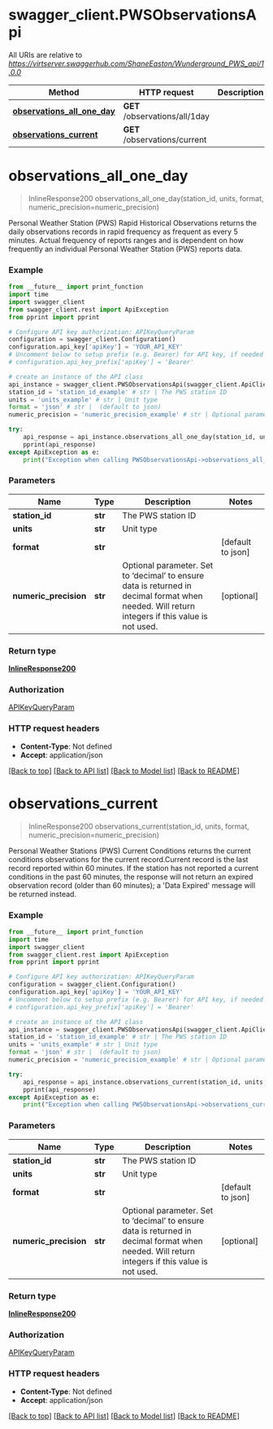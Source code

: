 # swagger_client.PWSObservationsApi

All URIs are relative to *https://virtserver.swaggerhub.com/ShaneEaston/Wunderground_PWS_api/1.0.0*

Method | HTTP request | Description
------------- | ------------- | -------------
[**observations_all_one_day**](PWSObservationsApi.md#observations_all_one_day) | **GET** /observations/all/1day | 
[**observations_current**](PWSObservationsApi.md#observations_current) | **GET** /observations/current | 


# **observations_all_one_day**
> InlineResponse200 observations_all_one_day(station_id, units, format, numeric_precision=numeric_precision)



Personal Weather Station (PWS) Rapid Historical Observations returns the daily observations records in rapid frequency as frequent as every 5 minutes. Actual frequency of reports ranges and is dependent on how frequently an individual Personal Weather Station (PWS) reports data.

### Example
```python
from __future__ import print_function
import time
import swagger_client
from swagger_client.rest import ApiException
from pprint import pprint

# Configure API key authorization: APIKeyQueryParam
configuration = swagger_client.Configuration()
configuration.api_key['apiKey'] = 'YOUR_API_KEY'
# Uncomment below to setup prefix (e.g. Bearer) for API key, if needed
# configuration.api_key_prefix['apiKey'] = 'Bearer'

# create an instance of the API class
api_instance = swagger_client.PWSObservationsApi(swagger_client.ApiClient(configuration))
station_id = 'station_id_example' # str | The PWS station ID
units = 'units_example' # str | Unit type
format = 'json' # str |  (default to json)
numeric_precision = 'numeric_precision_example' # str | Optional parameter.  Set to ‘decimal’ to ensure data is returned in decimal format when needed. Will return integers if this value is not used. (optional)

try:
    api_response = api_instance.observations_all_one_day(station_id, units, format, numeric_precision=numeric_precision)
    pprint(api_response)
except ApiException as e:
    print("Exception when calling PWSObservationsApi->observations_all_one_day: %s\n" % e)
```

### Parameters

Name | Type | Description  | Notes
------------- | ------------- | ------------- | -------------
 **station_id** | **str**| The PWS station ID | 
 **units** | **str**| Unit type | 
 **format** | **str**|  | [default to json]
 **numeric_precision** | **str**| Optional parameter.  Set to ‘decimal’ to ensure data is returned in decimal format when needed. Will return integers if this value is not used. | [optional] 

### Return type

[**InlineResponse200**](InlineResponse200.md)

### Authorization

[APIKeyQueryParam](../README.md#APIKeyQueryParam)

### HTTP request headers

 - **Content-Type**: Not defined
 - **Accept**: application/json

[[Back to top]](#) [[Back to API list]](../README.md#documentation-for-api-endpoints) [[Back to Model list]](../README.md#documentation-for-models) [[Back to README]](../README.md)

# **observations_current**
> InlineResponse200 observations_current(station_id, units, format, numeric_precision=numeric_precision)



Personal Weather Stations (PWS) Current Conditions returns the current conditions observations for the current record.Current record is the last record reported within 60 minutes. If the station has not reported a current conditions in the past 60 minutes, the response will not return an expired observation record (older than 60 minutes); a 'Data Expired' message will be returned instead.

### Example
```python
from __future__ import print_function
import time
import swagger_client
from swagger_client.rest import ApiException
from pprint import pprint

# Configure API key authorization: APIKeyQueryParam
configuration = swagger_client.Configuration()
configuration.api_key['apiKey'] = 'YOUR_API_KEY'
# Uncomment below to setup prefix (e.g. Bearer) for API key, if needed
# configuration.api_key_prefix['apiKey'] = 'Bearer'

# create an instance of the API class
api_instance = swagger_client.PWSObservationsApi(swagger_client.ApiClient(configuration))
station_id = 'station_id_example' # str | The PWS station ID
units = 'units_example' # str | Unit type
format = 'json' # str |  (default to json)
numeric_precision = 'numeric_precision_example' # str | Optional parameter.  Set to ‘decimal’ to ensure data is returned in decimal format when needed. Will return integers if this value is not used. (optional)

try:
    api_response = api_instance.observations_current(station_id, units, format, numeric_precision=numeric_precision)
    pprint(api_response)
except ApiException as e:
    print("Exception when calling PWSObservationsApi->observations_current: %s\n" % e)
```

### Parameters

Name | Type | Description  | Notes
------------- | ------------- | ------------- | -------------
 **station_id** | **str**| The PWS station ID | 
 **units** | **str**| Unit type | 
 **format** | **str**|  | [default to json]
 **numeric_precision** | **str**| Optional parameter.  Set to ‘decimal’ to ensure data is returned in decimal format when needed. Will return integers if this value is not used. | [optional] 

### Return type

[**InlineResponse200**](InlineResponse200.md)

### Authorization

[APIKeyQueryParam](../README.md#APIKeyQueryParam)

### HTTP request headers

 - **Content-Type**: Not defined
 - **Accept**: application/json

[[Back to top]](#) [[Back to API list]](../README.md#documentation-for-api-endpoints) [[Back to Model list]](../README.md#documentation-for-models) [[Back to README]](../README.md)

